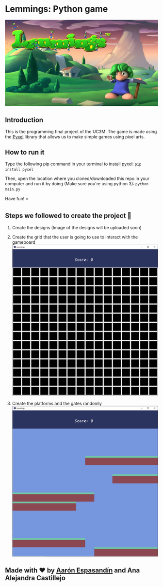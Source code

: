 # Lemmings: Python game
![Lemmings banner](https://github.com/aaronespasa/lemmings-py/blob/main/assets/banner.jpg)

## Introduction
This is the programming final project of the UC3M.
The game is made using the [Pyxel](https://github.com/kitao/pyxel) library that allows us to make simple games using pixel arts.

## How to run it 
Type the following pip command in your terminal to install pyxel:
`pip install pyxel`

Then, open the location where you cloned/downloaded this repo in your computer and run it by doing (Make sure you're using python 3):
`python main.py`

Have fun! ⭐

## Steps we followed to create the project 📄
1. Create the designs
(Image of the designs will be uploaded soon)

2. Create the grid that the user is going to use to interact with the gameboard
![Grid](https://github.com/aaronespasa/lemmings-py/blob/main/assets/gameboard-base.png)

3. Create the platforms and the gates randomly
![Platforms](https://github.com/aaronespasa/lemmings-py/blob/main/assets/map_example.PNG)

## Made with ♥ by [Aarón Espasandín](https://twitter.com/aaronespasa) and Ana Alejandra Castillejo
